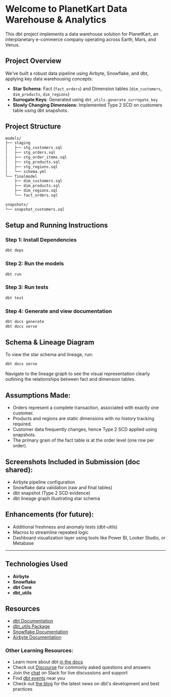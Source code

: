 # Welcome to PlanetKart Data Warehouse & Analytics

This dbt project implements a data warehouse solution for PlanetKart, an interplanetary e-commerce company operating across Earth, Mars, and Venus.

## Project Overview

We’ve built a robust data pipeline using Airbyte, Snowflake, and dbt, applying key data warehousing concepts:

- **Star Schema**: Fact (`fact_orders`) and Dimension tables (`dim_customers`, `dim_products`, `dim_regions`)
- **Surrogate Keys**: Generated using `dbt_utils.generate_surrogate_key`
- **Slowly Changing Dimensions**: Implemented Type 2 SCD on customers table using dbt snapshots.

## Project Structure

```bash
models/
├── staging
│   ├── stg_customers.sql
│   ├── stg_orders.sql
│   ├── stg_order_items.sql
│   ├── stg_products.sql
│   ├── stg_regions.sql
│   └── schema.yml
└── finalmodel
    ├── dim_customers.sql
    ├── dim_products.sql
    ├── dim_regions.sql
    └── fact_orders.sql

snapshots/
└── snapshot_customers.sql
```

##  Setup and Running Instructions

### Step 1: Install Dependencies

```bash
dbt deps
```

### Step 2: Run the models

```bash
dbt run
```

### Step 3: Run tests

```bash
dbt test
```

### Step 4: Generate and view documentation

```bash
dbt docs generate
dbt docs serve
```

##  Schema & Lineage Diagram

To view the star schema and lineage, run:

```bash
dbt docs serve
```

Navigate to the lineage graph to see the visual representation clearly outlining the relationships between fact and dimension tables.

##  Assumptions Made:

- Orders represent a complete transaction, associated with exactly one customer.
- Products and regions are static dimensions with no history tracking required.
- Customer data frequently changes, hence Type 2 SCD applied using snapshots.
- The primary grain of the fact table is at the order level (one row per order).

## Screenshots Included in Submission (doc shared):

- Airbyte pipeline configuration
- Snowflake data validation (raw and final tables)
- dbt snapshot (Type 2 SCD evidence)
- dbt lineage graph illustrating star schema

##  Enhancements (for future):

- Additional freshness and anomaly tests (dbt-utils)
- Macros to streamline repeated logic
- Dashboard visualization layer using tools like Power BI, Looker Studio, or Metabase

---

## Technologies Used

- **Airbyte**
- **Snowflake**
- **dbt Core**
- **dbt_utils**

##  Resources

- [dbt Documentation](https://docs.getdbt.com/)
- [dbt_utils Package](https://github.com/dbt-labs/dbt-utils)
- [Snowflake Documentation](https://docs.snowflake.com/)
- [Airbyte Documentation](https://docs.airbyte.com/)


### Other Learning Resources:
- Learn more about dbt [in the docs](https://docs.getdbt.com/docs/introduction)
- Check out [Discourse](https://discourse.getdbt.com/) for commonly asked questions and answers
- Join the [chat](https://community.getdbt.com/) on Slack for live discussions and support
- Find [dbt events](https://events.getdbt.com) near you
- Check out [the blog](https://blog.getdbt.com/) for the latest news on dbt's development and best practices

